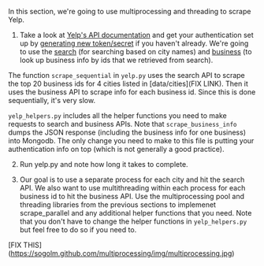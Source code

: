 In this section, we're going to use multiprocessing and threading to scrape Yelp. 

1. Take a look at [Yelp's API documentation](https://www.yelp.com/developers/documentation) and get your authentication set up by [generating new token/secret](https://www.yelp.com/developers/manage_api_keys) if you haven't already. 
We're going to use the [search](https://www.yelp.com/developers/documentation/v2/search_api) (for searching based on city names) and [business](https://www.yelp.com/developers/documentation/v2/business) (to look up business info by ids that we retrieved from search). 

The function `scrape_sequential` in `yelp.py` uses the search API to scrape the top 20 business ids for 4 cities listed in [data/cities](FIX LINK). Then it uses the business API to scrape info for each business id. Since this is done sequentially, it's very slow. 

`yelp_helpers.py` includes all the helper functions you need to make requests to search and business APIs. Note that `scrape_business_info` dumps the JSON response (including the business info for one business) into Mongodb. The only change you need to make to this file is putting your authentication info on top (which is not generally a good practice).

2. Run yelp.py and note how long it takes to complete.

3. Our goal is to use a separate process for each city and hit the search API. We also want to use multithreading within each process for each business id to hit the business API. Use the multiprocessing pool and threading libraries from the previous sections to implemenet scrape_parallel and any additional helper functions that you need. Note that you don't have to change the helper functions in `yelp_helpers.py` but feel free to do so if you need to. 

[FIX THIS] (https://sogolm.github.com/multiprocessing/img/multiprocessing.jpg)





